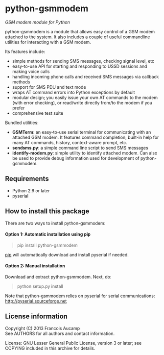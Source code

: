 python-gsmmodem 
===============
*GSM modem module for Python*

python-gsmmodem is a module that allows easy control of a GSM modem attached
to the system. It also includes a couple of useful commandline utilities for
interacting with a GSM modem. 

Its features include:

- simple methods for sending SMS messages, checking signal level, etc
- easy-to-use API for starting and responding to USSD sessions and making voice calls
- handling incoming phone calls and received SMS messages via callback methods
- support for SMS PDU and text mode
- wraps AT command errors into Python exceptions by default
- modular design; you easily issue your own AT commands to the modem (with error checking), 
  or read/write directly from/to the modem if you prefer
- comprehensive test suite

Bundled utilities:

- **GSMTerm**: an easy-to-use serial terminal for communicating with an attached GSM
  modem. It features command completion, built-in help for many AT commands, 
  history, context-aware prompt, etc.
- **sendsms.py**: a simple command line script to send SMS messages
- **identify-modem.py**: simple utility to identify attached modem. Can also be used to
  provide debug information used for development of python-gsmmodem. 

Requirements
------------

- Python 2.6 or later
- pyserial


How to install this package
---------------------------

There are two ways to install python-gsmmodem:

#### Option 1: Automatic installation using pip ####

> pip install python-gsmmodem

[pip](http://www.pip-installer.org) will automatically download and install pyserial if needed.

#### Option 2: Manual installation ####

Download and extract python-gsmmodem. Next, do:

> python setup.py install

Note that python-gsmmodem relies on pyserial for serial communications: 
http://pyserial.sourceforge.net


License information
-------------------

Copyright (C) 2013 Francois Aucamp  
See AUTHORS for all authors and contact information. 

License: GNU Lesser General Public License, version 3 or later; see COPYING
         included in this archive for details.
